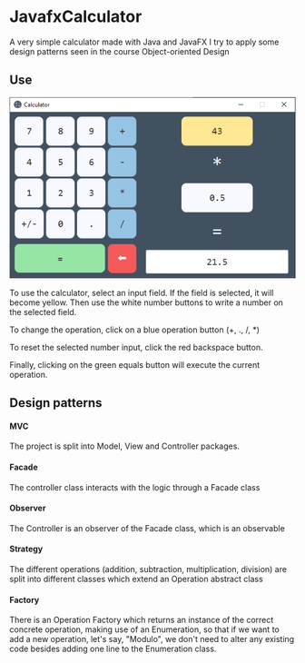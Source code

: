 # JavafxCalculator

A very simple calculator made with Java and JavaFX
I try to apply some design patterns seen in the course Object-oriented Design

## Use

![screenshot of the app](/calc.png?raw=true "Title")

To use the calculator, select an input field. If the field is selected, it will become yellow.
Then use the white number buttons to write a number on the selected field.

To change the operation, click on a blue operation button (+, ., /, *)

To reset the selected number input, click the red backspace button.

Finally, clicking on the green equals button will execute the current operation.


## Design patterns

#### MVC
The project is split into Model, View and Controller packages.

#### Facade
The controller class interacts with the logic through a Facade class

#### Observer
The Controller is an observer of the Facade class, which is an observable

#### Strategy
The different operations (addition, subtraction, multiplication, division) are split into different classes which extend an Operation abstract class

#### Factory
There is an Operation Factory which returns an instance of the correct concrete operation, making use of an Enumeration, so that if we want to add a new operation, let's say, "Modulo", we don't need to alter any existing code besides adding one line to the Enumeration class.
